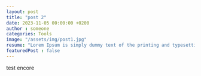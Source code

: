 ```yaml
---
layout: post
title: "post 2"
date: 2023-11-05 00:00:00 +0200
author : someone
categories: Tools
image: "/assets/img/post1.jpg"
resume: "Lorem Ipsum is simply dummy text of the printing and typesetting industry. Lorem Ipsum has been the industry's"
featuredPost : false
---
```


test encore